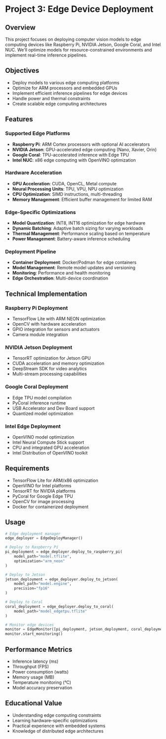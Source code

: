 # Project 3: Edge Device Deployment

## Overview
This project focuses on deploying computer vision models to edge computing devices like Raspberry Pi, NVIDIA Jetson, Google Coral, and Intel NUC. We'll optimize models for resource-constrained environments and implement real-time inference pipelines.

## Objectives
- Deploy models to various edge computing platforms
- Optimize for ARM processors and embedded GPUs
- Implement efficient inference pipelines for edge devices
- Handle power and thermal constraints
- Create scalable edge computing architectures

## Features

### Supported Edge Platforms
- **Raspberry Pi**: ARM Cortex processors with optional AI accelerators
- **NVIDIA Jetson**: GPU-accelerated edge computing (Nano, Xavier, Orin)
- **Google Coral**: TPU-accelerated inference with Edge TPU
- **Intel NUC**: x86 edge computing with OpenVINO optimization

### Hardware Acceleration
- **GPU Acceleration**: CUDA, OpenCL, Metal compute
- **Neural Processing Units**: TPU, VPU, NPU optimization
- **CPU Optimization**: SIMD instructions, multi-threading
- **Memory Management**: Efficient buffer management for limited RAM

### Edge-Specific Optimizations
- **Model Quantization**: INT8, INT16 optimization for edge hardware
- **Dynamic Batching**: Adaptive batch sizing for varying workloads
- **Thermal Management**: Performance scaling based on temperature
- **Power Management**: Battery-aware inference scheduling

### Deployment Pipeline
- **Container Deployment**: Docker/Podman for edge containers
- **Model Management**: Remote model updates and versioning
- **Monitoring**: Performance and health monitoring
- **Edge Orchestration**: Multi-device coordination

## Technical Implementation

### Raspberry Pi Deployment
- TensorFlow Lite with ARM NEON optimization
- OpenCV with hardware acceleration
- GPIO integration for sensors and actuators
- Camera module integration

### NVIDIA Jetson Deployment
- TensorRT optimization for Jetson GPU
- CUDA acceleration and memory optimization
- DeepStream SDK for video analytics
- Multi-stream processing capabilities

### Google Coral Deployment
- Edge TPU model compilation
- PyCoral inference runtime
- USB Accelerator and Dev Board support
- Quantized model optimization

### Intel Edge Deployment
- OpenVINO model optimization
- Intel Neural Compute Stick support
- CPU and integrated GPU acceleration
- Intel Distribution of OpenVINO toolkit

## Requirements
- TensorFlow Lite for ARM/x86 optimization
- OpenVINO for Intel platforms
- TensorRT for NVIDIA platforms
- PyCoral for Google Edge TPU
- OpenCV for image processing
- Docker for containerized deployment

## Usage
```python
# Edge deployment manager
edge_deployer = EdgeDeployManager()

# Deploy to Raspberry Pi
pi_deployment = edge_deployer.deploy_to_raspberry_pi(
    model_path="model.tflite",
    optimization="arm_neon"
)

# Deploy to Jetson
jetson_deployment = edge_deployer.deploy_to_jetson(
    model_path="model.engine",
    precision="fp16"
)

# Deploy to Coral
coral_deployment = edge_deployer.deploy_to_coral(
    model_path="model_edgetpu.tflite"
)

# Monitor edge devices
monitor = EdgeMonitor([pi_deployment, jetson_deployment, coral_deployment])
monitor.start_monitoring()
```

## Performance Metrics
- Inference latency (ms)
- Throughput (FPS)
- Power consumption (watts)
- Memory usage (MB)
- Temperature monitoring (°C)
- Model accuracy preservation

## Educational Value
- Understanding edge computing constraints
- Learning hardware-specific optimizations
- Practical experience with embedded systems
- Knowledge of distributed edge architectures
